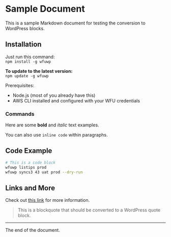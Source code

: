 # Sample Document

This is a sample Markdown document for testing the conversion to WordPress blocks.

## Installation

Just run this command:  
`npm install -g wfuwp`

**To update to the latest version:**  
`npm update -g wfuwp`

Prerequisites:

- Node.js (most of you already have this)
- AWS CLI installed and configured with your WFU credentials

### Commands

Here are some **bold** and *italic* text examples.

You can also use `inline code` within paragraphs.

## Code Example

```bash
# This is a code block
wfuwp listips prod
wfuwp syncs3 43 uat prod --dry-run
```

## Links and More

Check out [this link](https://example.com) for more information.

> This is a blockquote that should be converted to a WordPress quote block.

---

The end of the document.